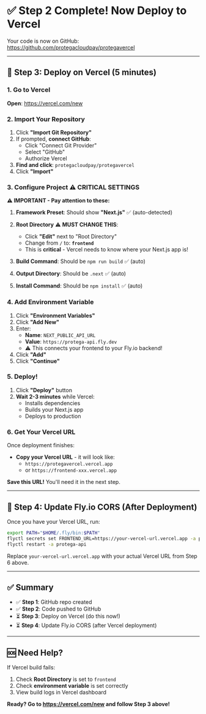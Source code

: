 # ✅ Step 2 Complete! Now Deploy to Vercel

Your code is now on GitHub: https://github.com/protegacloudpay/protegavercel

---

## 🚀 Step 3: Deploy on Vercel (5 minutes)

### 1. Go to Vercel

**Open**: https://vercel.com/new

### 2. Import Your Repository

1. Click **"Import Git Repository"**
2. If prompted, **connect GitHub**:
   - Click "Connect Git Provider"
   - Select "GitHub"
   - Authorize Vercel
3. **Find and click**: `protegacloudpay/protegavercel`
4. Click **"Import"**

### 3. Configure Project ⚠️ CRITICAL SETTINGS

**⚠️ IMPORTANT - Pay attention to these:**

1. **Framework Preset**: Should show **"Next.js"** ✅ (auto-detected)

2. **Root Directory** ⚠️ **MUST CHANGE THIS**:
   - Click **"Edit"** next to "Root Directory"
   - Change from `/` to: **`frontend`**
   - This is **critical** - Vercel needs to know where your Next.js app is!

3. **Build Command**: Should be `npm run build` ✅ (auto)

4. **Output Directory**: Should be `.next` ✅ (auto)

5. **Install Command**: Should be `npm install` ✅ (auto)

### 4. Add Environment Variable

1. Click **"Environment Variables"**
2. Click **"Add New"**
3. Enter:
   - **Name**: `NEXT_PUBLIC_API_URL`
   - **Value**: `https://protega-api.fly.dev`
   - ⚠️ This connects your frontend to your Fly.io backend!
4. Click **"Add"**
5. Click **"Continue"**

### 5. Deploy!

1. Click **"Deploy"** button
2. **Wait 2-3 minutes** while Vercel:
   - Installs dependencies
   - Builds your Next.js app
   - Deploys to production

### 6. Get Your Vercel URL

Once deployment finishes:
- **Copy your Vercel URL** - it will look like:
  - `https://protegavercel.vercel.app`
  - or `https://frontend-xxx.vercel.app`

**Save this URL!** You'll need it in the next step.

---

## 🔄 Step 4: Update Fly.io CORS (After Deployment)

Once you have your Vercel URL, run:

```bash
export PATH="$HOME/.fly/bin:$PATH"
flyctl secrets set FRONTEND_URL=https://your-vercel-url.vercel.app -a protega-api
flyctl restart -a protega-api
```

Replace `your-vercel-url.vercel.app` with your actual Vercel URL from Step 6 above.

---

## ✅ Summary

- ✅ **Step 1**: GitHub repo created
- ✅ **Step 2**: Code pushed to GitHub
- ⏳ **Step 3**: Deploy on Vercel (do this now!)
- ⏳ **Step 4**: Update Fly.io CORS (after Vercel deployment)

---

## 🆘 Need Help?

If Vercel build fails:
1. Check **Root Directory** is set to `frontend`
2. Check **environment variable** is set correctly
3. View build logs in Vercel dashboard

**Ready? Go to https://vercel.com/new and follow Step 3 above!**



